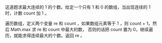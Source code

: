 这道题求最大连续的 1 的个数。给定一个只有 1 和 0 的数组，当出现连续的 1 时，计数 count 加 1 。

遍历数组，定义两个变量 re 和 count ，如果数组元素等于 1 ，则 count + 1，然后 Math.max 求 re 和 count 中最大的数，
否则的话把 count 置为 0，继续遍历，就能求得连续最大的个数。返回 re 。
